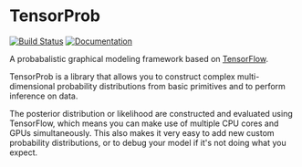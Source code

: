 # TensorProb

[![Build Status](https://travis-ci.org/ibab/tensorprob.svg?branch=master)](https://travis-ci.org/ibab/tensorprob) [![Documentation](https://img.shields.io/badge/docs-link-blue.svg)](https://ibab.github.io/tensorprob)


A probabalistic graphical modeling framework based on [TensorFlow](https://github.com/tensorflow/tensorflow).

TensorProb is a library that allows you to construct complex multi-dimensional probability distributions
from basic primitives and to perform inference on data.

The posterior distribution or likelihood are constructed and evaluated using TensorFlow,
which means you can make use of multiple CPU cores and GPUs simultaneously.
This also makes it very easy to add new custom probability distributions, or to
debug your model if it's not doing what you expect.

